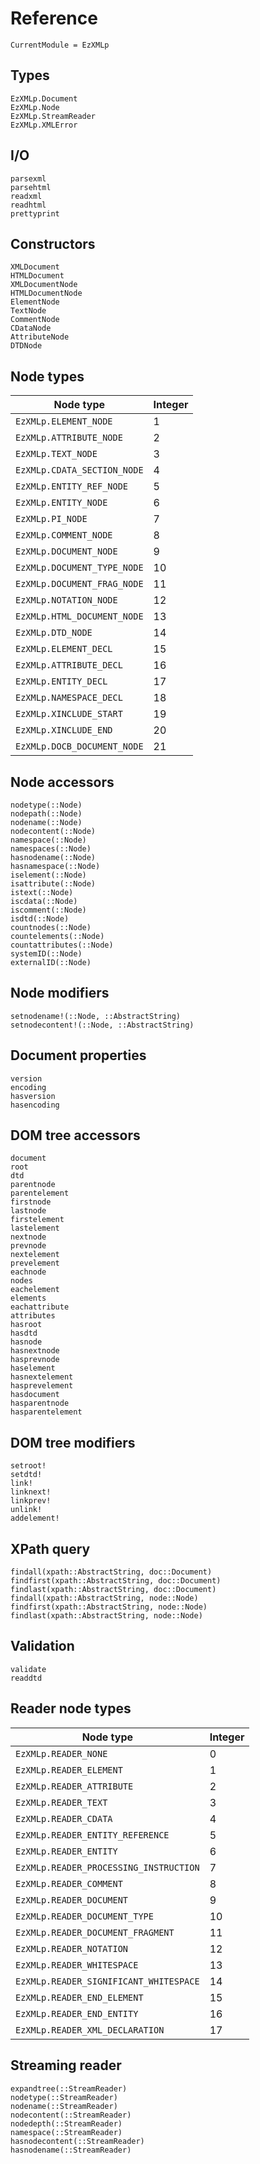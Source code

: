 Reference
=========

```@meta
CurrentModule = EzXMLp
```

Types
-----

```@docs
EzXMLp.Document
EzXMLp.Node
EzXMLp.StreamReader
EzXMLp.XMLError
```

I/O
---

```@docs
parsexml
parsehtml
readxml
readhtml
prettyprint
```

Constructors
------------

```@docs
XMLDocument
HTMLDocument
XMLDocumentNode
HTMLDocumentNode
ElementNode
TextNode
CommentNode
CDataNode
AttributeNode
DTDNode
```

Node types
----------

| Node type                  | Integer |
| -------------------------- | ------- |
| `EzXMLp.ELEMENT_NODE`       | 1       |
| `EzXMLp.ATTRIBUTE_NODE`     | 2       |
| `EzXMLp.TEXT_NODE`          | 3       |
| `EzXMLp.CDATA_SECTION_NODE` | 4       |
| `EzXMLp.ENTITY_REF_NODE`    | 5       |
| `EzXMLp.ENTITY_NODE`        | 6       |
| `EzXMLp.PI_NODE`            | 7       |
| `EzXMLp.COMMENT_NODE`       | 8       |
| `EzXMLp.DOCUMENT_NODE`      | 9       |
| `EzXMLp.DOCUMENT_TYPE_NODE` | 10      |
| `EzXMLp.DOCUMENT_FRAG_NODE` | 11      |
| `EzXMLp.NOTATION_NODE`      | 12      |
| `EzXMLp.HTML_DOCUMENT_NODE` | 13      |
| `EzXMLp.DTD_NODE`           | 14      |
| `EzXMLp.ELEMENT_DECL`       | 15      |
| `EzXMLp.ATTRIBUTE_DECL`     | 16      |
| `EzXMLp.ENTITY_DECL`        | 17      |
| `EzXMLp.NAMESPACE_DECL`     | 18      |
| `EzXMLp.XINCLUDE_START`     | 19      |
| `EzXMLp.XINCLUDE_END`       | 20      |
| `EzXMLp.DOCB_DOCUMENT_NODE` | 21      |

Node accessors
--------------

```@docs
nodetype(::Node)
nodepath(::Node)
nodename(::Node)
nodecontent(::Node)
namespace(::Node)
namespaces(::Node)
hasnodename(::Node)
hasnamespace(::Node)
iselement(::Node)
isattribute(::Node)
istext(::Node)
iscdata(::Node)
iscomment(::Node)
isdtd(::Node)
countnodes(::Node)
countelements(::Node)
countattributes(::Node)
systemID(::Node)
externalID(::Node)
```

Node modifiers
--------------

```@docs
setnodename!(::Node, ::AbstractString)
setnodecontent!(::Node, ::AbstractString)
```

Document properties
-------------------

```@docs
version
encoding
hasversion
hasencoding
```

DOM tree accessors
------------------

```@docs
document
root
dtd
parentnode
parentelement
firstnode
lastnode
firstelement
lastelement
nextnode
prevnode
nextelement
prevelement
eachnode
nodes
eachelement
elements
eachattribute
attributes
hasroot
hasdtd
hasnode
hasnextnode
hasprevnode
haselement
hasnextelement
hasprevelement
hasdocument
hasparentnode
hasparentelement
```

DOM tree modifiers
------------------

```@docs
setroot!
setdtd!
link!
linknext!
linkprev!
unlink!
addelement!
```

XPath query
-----------

```@docs
findall(xpath::AbstractString, doc::Document)
findfirst(xpath::AbstractString, doc::Document)
findlast(xpath::AbstractString, doc::Document)
findall(xpath::AbstractString, node::Node)
findfirst(xpath::AbstractString, node::Node)
findlast(xpath::AbstractString, node::Node)
```

Validation
----------

```@docs
validate
readdtd
```

Reader node types
-----------------

| Node type                             | Integer |
| ------------------------------------- | ------- |
| `EzXMLp.READER_NONE`                   | 0       |
| `EzXMLp.READER_ELEMENT`                | 1       |
| `EzXMLp.READER_ATTRIBUTE`              | 2       |
| `EzXMLp.READER_TEXT`                   | 3       |
| `EzXMLp.READER_CDATA`                  | 4       |
| `EzXMLp.READER_ENTITY_REFERENCE`       | 5       |
| `EzXMLp.READER_ENTITY`                 | 6       |
| `EzXMLp.READER_PROCESSING_INSTRUCTION` | 7       |
| `EzXMLp.READER_COMMENT`                | 8       |
| `EzXMLp.READER_DOCUMENT`               | 9       |
| `EzXMLp.READER_DOCUMENT_TYPE`          | 10      |
| `EzXMLp.READER_DOCUMENT_FRAGMENT`      | 11      |
| `EzXMLp.READER_NOTATION`               | 12      |
| `EzXMLp.READER_WHITESPACE`             | 13      |
| `EzXMLp.READER_SIGNIFICANT_WHITESPACE` | 14      |
| `EzXMLp.READER_END_ELEMENT`            | 15      |
| `EzXMLp.READER_END_ENTITY`             | 16      |
| `EzXMLp.READER_XML_DECLARATION`        | 17      |

Streaming reader
----------------

```@docs
expandtree(::StreamReader)
nodetype(::StreamReader)
nodename(::StreamReader)
nodecontent(::StreamReader)
nodedepth(::StreamReader)
namespace(::StreamReader)
hasnodecontent(::StreamReader)
hasnodename(::StreamReader)
```
